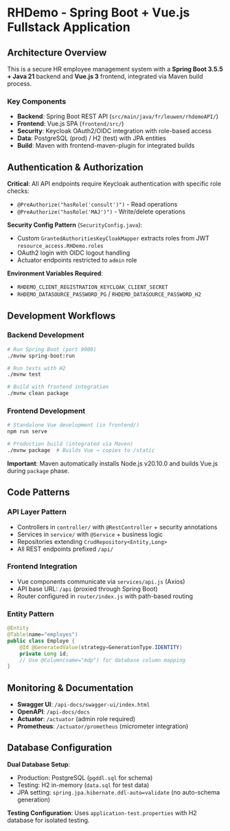 # RHDemo - Spring Boot + Vue.js Fullstack Application

## Architecture Overview

This is a secure HR employee management system with a **Spring Boot 3.5.5 + Java 21** backend and **Vue.js 3** frontend, integrated via Maven build process.

### Key Components

- **Backend**: Spring Boot REST API (`src/main/java/fr/leuwen/rhdemoAPI/`)
- **Frontend**: Vue.js SPA (`frontend/src/`)  
- **Security**: Keycloak OAuth2/OIDC integration with role-based access
- **Data**: PostgreSQL (prod) / H2 (test) with JPA entities
- **Build**: Maven with frontend-maven-plugin for integrated builds

## Authentication & Authorization

**Critical**: All API endpoints require Keycloak authentication with specific role checks:
- `@PreAuthorize("hasRole('consult')")` - Read operations
- `@PreAuthorize("hasRole('MAJ')")` - Write/delete operations

**Security Config Pattern** (`SecurityConfig.java`):
- Custom `GrantedAuthoritiesKeyCloakMapper` extracts roles from JWT `resource_access.RHDemo.roles`
- OAuth2 login with OIDC logout handling
- Actuator endpoints restricted to `admin` role

**Environment Variables Required**:
- `RHDEMO_CLIENT_REGISTRATION_KEYCLOAK_CLIENT_SECRET`
- `RHDEMO_DATASOURCE_PASSWORD_PG` / `RHDEMO_DATASOURCE_PASSWORD_H2`

## Development Workflows

### Backend Development
```bash
# Run Spring Boot (port 9000)
./mvnw spring-boot:run

# Run tests with H2
./mvnw test

# Build with frontend integration
./mvnw clean package
```

### Frontend Development  
```bash
# Standalone Vue development (in frontend/)
npm run serve

# Production build (integrated via Maven)
./mvnw package  # Builds Vue → copies to /static
```

**Important**: Maven automatically installs Node.js v20.10.0 and builds Vue.js during `package` phase.

## Code Patterns

### API Layer Pattern
- Controllers in `controller/` with `@RestController` + security annotations
- Services in `service/` with `@Service` + business logic  
- Repositories extending `CrudRepository<Entity,Long>`
- All REST endpoints prefixed `/api/`

### Frontend Integration
- Vue components communicate via `services/api.js` (Axios)
- API base URL: `/api` (proxied through Spring Boot)
- Router configured in `router/index.js` with path-based routing

### Entity Pattern
```java
@Entity
@Table(name="employes")
public class Employe {
    @Id @GeneratedValue(strategy=GenerationType.IDENTITY)
    private Long id;
    // Use @Column(name="mdp") for database column mapping
}
```

## Monitoring & Documentation

- **Swagger UI**: `/api-docs/swagger-ui/index.html`
- **OpenAPI**: `/api-docs/docs`
- **Actuator**: `/actuator` (admin role required)
- **Prometheus**: `/actuator/prometheus` (micrometer integration)

## Database Configuration

**Dual Database Setup**:
- Production: PostgreSQL (`pgddl.sql` for schema)
- Testing: H2 in-memory (`data.sql` for test data)
- JPA setting: `spring.jpa.hibernate.ddl-auto=validate` (no auto-schema generation)

**Testing Configuration**: Uses `application-test.properties` with H2 database for isolated testing.